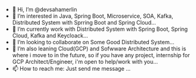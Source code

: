 - 👋 Hi, I’m @devsahamerlin
- 👀 I’m interested in Java, Spring Boot, Microservice, SOA, Kafka, Distributed System with Sprring Boot and Spring Cloud...
- 🌱 I’m currently work with Distributed System with Spring Boot, Spring Cloud, Kafka and Keycloack...
- 💞️ I’m looking to collaborate on Some Good Distributed System...
- 💞️ I’m also leaning Cloud(GCP) and Sofwware Architecture and this is where i move to in the future, so if you have any project, internship for GCP Architect/Engineer, i'm open to help/work with you...
- 📫 How to reach me: Just send me message ...

<!---
swmproopengit/swmproopengit is a ✨ special ✨ repository because its `README.md` (this file) appears on your GitHub profile.
You can click the Preview link to take a look at your changes.
--->

